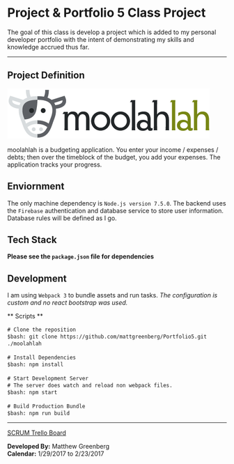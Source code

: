 # Project & Portfolio 5 Class Project

The goal of this class is develop a project which is added to my personal developer portfolio with the intent of demonstrating my skills and knowledge accrued thus far.

___

## Project Definition
![moolahlah logo](./src/img/moolahlah_logo.png)

moolahlah is a budgeting application. You enter your income / expenses / debts; then over the timeblock of the budget, you add your expenses. The application tracks your progress.

## Enviornment

The only machine dependency is `Node.js version 7.5.0`. The backend uses the `Firebase` authentication and database service to store user information. Database rules will be defined as I go.

## Tech Stack

__Please see the `package.json` file for dependencies__

## Development

I am using `Webpack 3` to bundle assets and run tasks. _The configuration is custom and no react bootstrap was used._<br>

** Scripts **
```
# Clone the reposition
$bash: git clone https://github.com/mattgreenberg/Portfolio5.git ./moolahlah

# Install Dependencies
$bash: npm install

# Start Development Server
# The server does watch and reload non webpack files.
$bash: npm start

# Build Production Bundle
$bash: npm run build
```

___

[SCRUM Trello Board](https://trello.com/b/Nx2qUX8o)<br>

**Developed By:** Matthew Greenberg<br>
**Calendar:** 1/29/2017 to 2/23/2017
